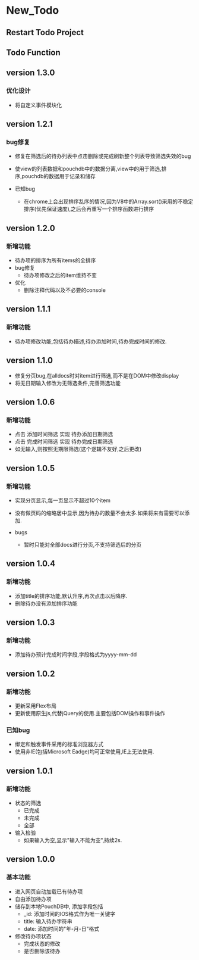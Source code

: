 # New_Todo

## Restart Todo Project

## Todo Function

## version 1.3.0

### 优化设计

- 将自定义事件模块化

## version 1.2.1

### bug修复

- 修复在筛选后的待办列表中点击删除或完成刷新整个列表导致筛选失效的bug
- 使view的列表数据和pouchdb中的数据分离,view中的用于筛选,排序,pouchdb的数据用于记录和储存


- 已知bug
  - 在chrome上会出现排序乱序的情况,因为V8中的Array.sort()采用的不稳定排序(优先保证速度),之后会再重写一个排序函数进行排序

## version 1.2.0

### 新增功能

- 待办项的排序为所有items的全排序
- bug修复
  - 待办项修改之后的item维持不变
- 优化
  - 删除注释代码以及不必要的console

## version 1.1.1

### 新增功能

- 待办项修改功能,包括待办描述,待办添加时间,待办完成时间的修改.

## version 1.1.0

- 修复分页bug,在alldocs时对item进行筛选,而不是在DOM中修改display
- 将无日期输入修改为无筛选条件,完善筛选功能

## version 1.0.6

### 新增功能

- 点击 添加时间筛选 实现 待办添加日期筛选
- 点击 完成时间筛选 实现 待办完成日期筛选
- 如无输入,则按照无期限筛选(这个逻辑不友好,之后更改)

## version 1.0.5

### 新增功能

- 实现分页显示,每一页显示不超过10个item
- 没有做页码的缩略居中显示,因为待办的数量不会太多.如果将来有需要可以添加.

- bugs
  - 暂时只能对全部docs进行分页,不支持筛选后的分页

## version 1.0.4

### 新增功能

- 添加title的排序功能,默认升序,再次点击以后降序.
- 删除待办没有添加排序功能

## version 1.0.3

### 新增功能

- 添加待办预计完成时间字段,字段格式为yyyy-mm-dd

## version 1.0.2

### 新增功能

- 更新采用Flex布局
- 更新使用原生js,代替jQuery的使用.主要包括DOM操作和事件操作

### 已知bug

-  绑定和触发事件采用的标准浏览器方式
-  使用非IE(包括Microsoft Eadge)均可正常使用,IE上无法使用.

## version 1.0.1

### 新增功能

- 状态的筛选
  - 已完成
  - 未完成
  - 全部
- 输入检验
  - 如果输入为空,显示"输入不能为空",持续2s.

## version 1.0.0

### 基本功能

- 进入网页自动加载已有待办项
- 自由添加待办项
- 储存到本地PouchDB中, 添加字段包括
  - _id: 添加时间的IOS格式作为唯一关键字
  - title: 输入待办字符串
  - date: 添加时间的"年-月-日"格式
- 修改待办项状态
  - 完成状态的修改
  - 是否删除该待办
